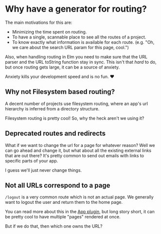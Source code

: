 # Why have a generator for routing?

The main motivations for this are:

- Minimizing the time spent on routing.
- To have a single, scannable place to see all the routes of a project.
- To know exactly what information is available for each route. (e.g. "Oh, we care about the search URL param for this page, cool.")

Also, when handling routing in Elm you need to make sure that the URL parser and the URL toString function stay in sync.
This isn't that _hard_ to do, but once routing gets large, it can be a source of anxiety.

Anxiety kills your development speed and is no fun. :heart:

## Why not Filesystem based routing?

A decent number of projects use filesystem routing, where an app's url hierarchy is inferred from a directory structure.

Filesystem routing is pretty cool! So, why the heck aren't we using it?

## Deprecated routes and redirects

What if we want to change the url for a page for whatever reason? Well we can go ahead and change it, but what about all the existing external links that are out there? It's pretty common to send out emails with links to specific parts of your app.

I guess we'll just never change things.

## Not all URLs correspond to a page

`/logout` is a very common route which is not an actual page. We generally want to logout the user and return them to the home page.

You can read more about this in the [App plugin](guides/plugins/app.md), but long story short, it can be pretty cool to have multiple "pages" rendered at once.

But if we do that, then which one owns the URL?
